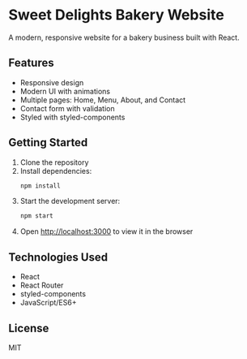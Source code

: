 # Sweet Delights Bakery Website

A modern, responsive website for a bakery business built with React.

## Features

- Responsive design
- Modern UI with animations
- Multiple pages: Home, Menu, About, and Contact
- Contact form with validation
- Styled with styled-components

## Getting Started

1. Clone the repository
2. Install dependencies:
   ```bash
   npm install
   ```
3. Start the development server:
   ```bash
   npm start
   ```
4. Open [http://localhost:3000](http://localhost:3000) to view it in the browser

## Technologies Used

- React
- React Router
- styled-components
- JavaScript/ES6+

## License

MIT
